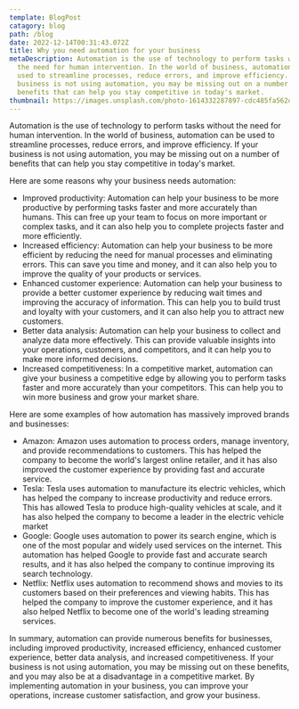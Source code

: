 ```yaml
---
template: BlogPost
catagory: blog
path: /blog
date: 2022-12-14T00:31:43.072Z
title: Why you need automation for your business
metaDescription: Automation is the use of technology to perform tasks without
  the need for human intervention. In the world of business, automation can be
  used to streamline processes, reduce errors, and improve efficiency. If your
  business is not using automation, you may be missing out on a number of
  benefits that can help you stay competitive in today's market.
thumbnail: https://images.unsplash.com/photo-1614332287897-cdc485fa562d?ixlib=rb-4.0.3&ixid=MnwxMjA3fDB8MHxwaG90by1wYWdlfHx8fGVufDB8fHx8&auto=format&fit=crop&w=1170&q=80
---
```

<!--StartFragment-->

Automation is the use of technology to perform tasks without the need for human intervention. In the world of business, automation can be used to streamline processes, reduce errors, and improve efficiency. If your business is not using automation, you may be missing out on a number of benefits that can help you stay competitive in today's market.

Here are some reasons why your business needs automation:

* Improved productivity: Automation can help your business to be more productive by performing tasks faster and more accurately than humans. This can free up your team to focus on more important or complex tasks, and it can also help you to complete projects faster and more efficiently.
* Increased efficiency: Automation can help your business to be more efficient by reducing the need for manual processes and eliminating errors. This can save you time and money, and it can also help you to improve the quality of your products or services.
* Enhanced customer experience: Automation can help your business to provide a better customer experience by reducing wait times and improving the accuracy of information. This can help you to build trust and loyalty with your customers, and it can also help you to attract new customers.
* Better data analysis: Automation can help your business to collect and analyze data more effectively. This can provide valuable insights into your operations, customers, and competitors, and it can help you to make more informed decisions.
* Increased competitiveness: In a competitive market, automation can give your business a competitive edge by allowing you to perform tasks faster and more accurately than your competitors. This can help you to win more business and grow your market share.

Here are some examples of how automation has massively improved brands and businesses:

* Amazon: Amazon uses automation to process orders, manage inventory, and provide recommendations to customers. This has helped the company to become the world's largest online retailer, and it has also improved the customer experience by providing fast and accurate service.
* Tesla: Tesla uses automation to manufacture its electric vehicles, which has helped the company to increase productivity and reduce errors. This has allowed Tesla to produce high-quality vehicles at scale, and it has also helped the company to become a leader in the electric vehicle market
* Google: Google uses automation to power its search engine, which is one of the most popular and widely used services on the internet. This automation has helped Google to provide fast and accurate search results, and it has also helped the company to continue improving its search technology.
* Netflix: Netflix uses automation to recommend shows and movies to its customers based on their preferences and viewing habits. This has helped the company to improve the customer experience, and it has also helped Netflix to become one of the world's leading streaming services.

In summary, automation can provide numerous benefits for businesses, including improved productivity, increased efficiency, enhanced customer experience, better data analysis, and increased competitiveness. If your business is not using automation, you may be missing out on these benefits, and you may also be at a disadvantage in a competitive market. By implementing automation in your business, you can improve your operations, increase customer satisfaction, and grow your business.

<!--EndFragment-->